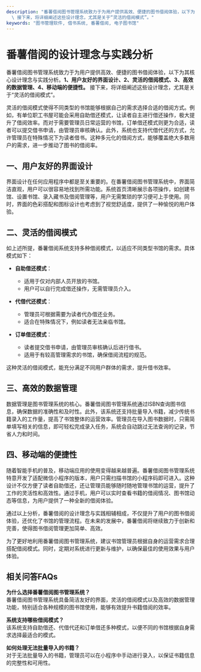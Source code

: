```yaml
---
description: "番薯借阅图书管理系统致力于为用户提供高效、便捷的图书借阅体验，以下为其核心设计理念与实践分析。**1、用户友好的界面设计、2、灵活的借阅模式、3、高效的数据管理、4、移动端的便捷性。**\
  \ 接下来，将详细阐述这些设计理念，尤其是关于“灵活的借阅模式”。"
keywords: "图书管理软件, 借书系统, 番薯借阅, 电子图书馆"
---
```

# 番薯借阅的设计理念与实践分析

番薯借阅图书管理系统致力于为用户提供高效、便捷的图书借阅体验，以下为其核心设计理念与实践分析。**1、用户友好的界面设计、2、灵活的借阅模式、3、高效的数据管理、4、移动端的便捷性。** 接下来，将详细阐述这些设计理念，尤其是关于“灵活的借阅模式”。

灵活的借阅模式使得不同类型的书馆能够根据自己的需求选择合适的借阅方式。例如，有单位职工书屋可能会采用自助借还模式，让读者自主进行借还操作，极大提升了借阅效率。而对于需要管理员日常运营的书馆，订单借还模式则更为合适，读者可以提交借书申请，由管理员审核确认。此外，系统也支持代借代还的方式，允许管理员在特殊情况下为读者借书。这种多元化的借阅方式，能够覆盖绝大多数用户的需求，进一步推动了图书的借阅率。

## 一、用户友好的界面设计

界面设计在任何应用程序中都是至关重要的。在番薯借阅图书管理系统中，界面简洁直观，用户可以很容易地找到所需功能。系统首页清晰展示各项操作，如创建书馆、设置书馆、录入藏书及借阅管理等，用户无需繁琐的学习便可上手使用。同时，界面的色彩搭配和图标设计也考虑到了视觉舒适度，提供了一种愉悦的用户体验。

## 二、灵活的借阅模式

如上述所提，番薯借阅系统支持多种借阅模式，以适应不同类型书馆的需求。具体模式如下：

- **自助借还模式**：
  - 适用于仅对内部人员开放的书馆。
  - 用户可以自行完成借还操作，无需管理员介入。

- **代借代还模式**：
  - 管理员可根据需要为读者代办借还业务。
  - 适合在特殊情况下，例如读者无法亲临书馆。

- **订单借还模式**：
  - 读者提交借书申请，由管理员审核确认后进行借书。
  - 适用于有较高管理需求的书馆，确保借阅流程的规范。

这种灵活的借阅模式，能充分满足不同用户群体的需求，提升借书效率。

## 三、高效的数据管理

数据管理是图书管理系统的核心。番薯借阅图书管理系统通过ISBN查询图书信息，确保数据的准确性和及时性。此外，该系统还支持批量导入书籍，减少传统书籍录入的工作量，提高了书馆整体的运营效率。管理员在导入图书数据时，只需简单填写相关的信息，即可轻松完成录入任务，系统会自动跳过无法查询的记录，节省人力和时间。

## 四、移动端的便捷性

随着智能手机的普及，移动端应用的使用变得越来越普遍。番薯借阅图书管理系统特意开发了适配微信小程序的版本，用户只需扫描书馆的小程序码即可进入。这种设计不仅方便了读者自助借还，还让管理员能够随时随地管理书馆的运营，提升了工作的灵活性和高效性。通过手机，用户可以实时查看书籍的借阅情况、图书馆动态等信息，为用户提供了一种全新的借阅体验。

通过以上分析，番薯借阅的设计理念与实践相辅相成，不仅提升了用户的图书借阅体验，还优化了书馆的管理流程。在未来的发展中，番薯借阅将继续致力于创新和完善，使得图书借阅管理更加简单、高效。

为了更好地利用番薯借阅图书管理系统，建议书馆管理员根据自身的运营需求合理搭配借阅模式。同时，定期对系统进行更新与维护，以确保最佳的使用效果与用户体验。

## 相关问答FAQs

**为什么选择番薯借阅图书管理系统？**  
番薯借阅图书管理系统具备简洁友好的界面，灵活的借阅模式以及高效的数据管理功能，特别适合各种规模的图书馆使用，能够有效提升书籍借阅的效率。

**系统支持哪些借阅模式？**  
该系统支持自助借还、代借代还和订单借还多种模式，以便不同的书馆根据自身需求选择最适合的模式。

**如何处理无法批量导入的书籍？**  
对于无法批量导入的书籍，管理员可以在小程序中手动进行录入，以保证书籍信息的完整性和可用性。
